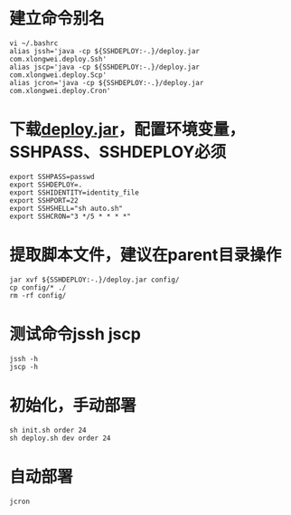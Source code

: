 # 建立命令别名
```
vi ~/.bashrc
alias jssh='java -cp ${SSHDEPLOY:-.}/deploy.jar com.xlongwei.deploy.Ssh'
alias jscp='java -cp ${SSHDEPLOY:-.}/deploy.jar com.xlongwei.deploy.Scp'
alias jcron='java -cp ${SSHDEPLOY:-.}/deploy.jar com.xlongwei.deploy.Cron'
```
# 下载[deploy.jar](https://t.xlongwei.com/windows/deploy.jar)，配置环境变量，SSHPASS、SSHDEPLOY必须
```
export SSHPASS=passwd
export SSHDEPLOY=.
export SSHIDENTITY=identity_file
export SSHPORT=22
export SSHSHELL="sh auto.sh"
export SSHCRON="3 */5 * * * *"
```
# 提取脚本文件，建议在parent目录操作
```
jar xvf ${SSHDEPLOY:-.}/deploy.jar config/
cp config/* ./
rm -rf config/
```
# 测试命令jssh jscp
```
jssh -h
jscp -h
```
# 初始化，手动部署
```
sh init.sh order 24
sh deploy.sh dev order 24
```
# 自动部署
```
jcron
```
